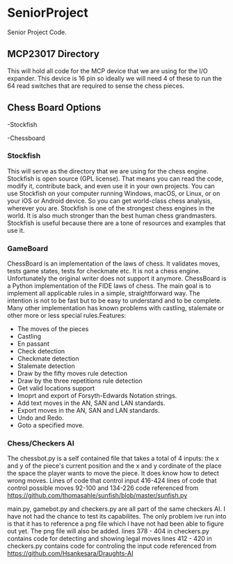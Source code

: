 # SeniorProject
Senior Project Code.


## MCP23017 Directory

This will hold all code for the MCP device that we are using for the I/O expander.  This device is 16 pin so ideally we will need 4 of these to run the 64 read switches that are required to sense the chess pieces.

## Chess Board Options
-Stockfish

-Chessboard

### Stockfish

This will serve as the directory that we are using for the chess engine.  Stockfish is open source (GPL license). That means you can read the code, modify it, contribute back, and even use it in your own projects.  You can use Stockfish on your computer running Windows, macOS, or Linux, or on your iOS or Android device. So you can get world-class chess analysis, wherever you are.  Stockfish is one of the strongest chess engines in the world. It is also much stronger than the best human chess grandmasters. Stockfish is useful because there are a tone of resources and examples that use it.

### GameBoard

ChessBoard is an implementation of the laws of chess. It validates moves, tests game states, tests for checkmate etc. It is not a chess engine.  Unfortunately the original writer does not support it anymore.  ChessBoard is a Python implementation of the FIDE laws of chess. The main goal is to implement all applicable rules in a simple, straightforward way. The intention is not to be fast but to be easy to understand and to be complete. Many other implementation has known problems with castling, stalemate or other more or less special rules.Features:
- The moves of the pieces
- Castling
- En passant
- Check detection
- Checkmate detection
- Stalemate detection
- Draw by the fifty moves rule detection
- Draw by the three repetitions rule detection
- Get valid locations support
- Imoprt and export of Forsyth-Edwards Notation strings.
- Add text moves in the AN, SAN and LAN standards.
- Export moves in the AN, SAN and LAN standards.
- Undo and Redo.
- Goto a specified move.

### Chess/Checkers AI

The chessbot.py is a self contained file that takes a total of 4 inputs: the x and y of the piece's current position
and the x and y cordinate of the place the space the player wants to move the piece. It does know how to detect wrong moves.
Lines of code that control input 416-424
lines of code that control possible moves 92-100 and 134-226
code referenced from https://github.com/thomasahle/sunfish/blob/master/sunfish.py 

main.py, gamebot.py and checkers.py are all part of the same checkers AI. I have not had the chance to test its capabilites. 
The only problem ive run into is that it has to reference a png file which I have not had been able to figure out yet. The png file will also be added.
lines 378 - 404 in checkers.py contains code for detecting and showing legal moves
lines 412 - 420 in checkers.py contains code for controling the input
code referenced from https://github.com/Hsankesara/Draughts-AI
